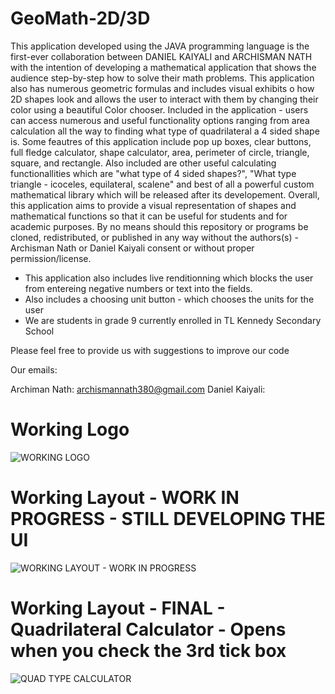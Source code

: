 # GeoMath-2D/3D

This application developed using the JAVA programming language is the first-ever collaboration between DANIEL KAIYALI  and ARCHISMAN NATH with the intention of developing a 
mathematical application that shows the audience step-by-step how to solve their math problems. This application also has numerous geometric formulas and includes visual exhibits o how 2D shapes look and allows the user to interact with them by changing their color using a beautiful Color chooser. Included in the application - users can access numerous and useful functionality options ranging from area calculation all the way to finding what type of quadrilateral a 4 sided shape is. Some feautres of this application include pop up boxes, clear buttons, full fledge calculator, shape calculator, area, perimeter of circle, triangle, square, and rectangle. Also included are other useful calculating functionallities which are "what type of 4 sided shapes?", "What type triangle - icoceles, equilateral, scalene" and best of all a powerful custom mathematical library which will be released after its developement. Overall, this application aims to provide a visual representation of shapes and mathematical functions so that it can be useful for students and for academic purposes. By no means should this repository or programs be cloned, redistributed, or published in any way without the authors(s) - Archisman Nath or Daniel Kaiyali consent or without proper permission/license.

- This application also includes live renditionning which blocks the user from entereing negative numbers or text into the fields.
- Also includes a choosing unit button - which chooses the units for the user
- We are students in grade 9 currently enrolled in TL Kennedy Secondary School

Please feel free to provide us with suggestions to improve our code

Our emails:

Archiman Nath: archismannath380@gmail.com
Daniel Kaiyali: 

# Working Logo
![WORKING LOGO](https://user-images.githubusercontent.com/61641517/116800280-b06ec880-aacd-11eb-9587-06598ca9aa71.jpg)


# Working Layout - WORK IN PROGRESS - STILL DEVELOPING THE UI 
![WORKING LAYOUT - WORK IN PROGRESS](https://user-images.githubusercontent.com/61641517/120564572-39349900-c3d9-11eb-9624-3b4291f1aba8.PNG)

# Working Layout - FINAL - Quadrilateral Calculator - Opens when you check the 3rd tick box
![QUAD TYPE CALCULATOR](https://user-images.githubusercontent.com/61641517/120564756-9fb9b700-c3d9-11eb-96c9-1c23df3b2e05.PNG)




